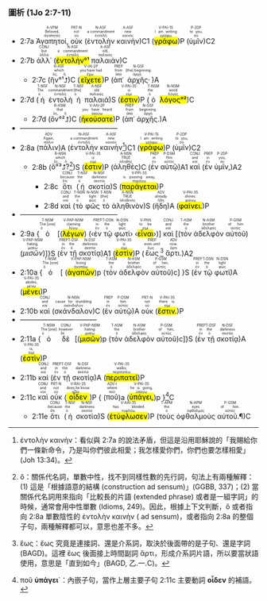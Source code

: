 ### 圖析 (1Jo 2:7-11)


- 2:7a <RUBY><ruby><ruby>Ἀγαπητοί,<rt>ἀγαπητός</rt></ruby><rt>Beloved,</rt></ruby><rt>A-VPM</rt></RUBY> <RUBY><ruby><ruby>οὐκ<rt>οὐ</rt></ruby><rt>not</rt></ruby><rt>PRT-N</rt></RUBY> (<RUBY><ruby><ruby>ἐντολὴν<rt>ἐντολή</rt></ruby><rt>a commandment</rt></ruby><rt>N-ASF</rt></RUBY> <RUBY><ruby><ruby>καινὴν<rt>καινός</rt></ruby><rt>new</rt></ruby><rt>A-ASF</rt></RUBY>)C1 (<RUBY><ruby><ruby><mark class='verb'>γράφω</mark><rt>γράφω</rt></ruby><rt>I am writing</rt></ruby><rt>V-PAI-1S</rt></RUBY>)P (<RUBY><ruby><ruby>ὑμῖν<rt>σύ</rt></ruby><rt>to you,</rt></ruby><rt>P-2DP</rt></RUBY>)C2 
- 2:7b <RUBY><ruby><ruby>ἀλλ᾽<rt>ἀλλά</rt></ruby><rt>but</rt></ruby><rt>CONJ</rt></RUBY> (<RUBY><ruby><ruby><mark>ἐντολὴν°¹</mark><rt>ἐντολή</rt></ruby><rt>a commandment</rt></ruby><rt>N-ASF</rt></RUBY> <RUBY><ruby><ruby>παλαιὰν<rt>παλαιός</rt></ruby><rt>old,</rt></ruby><rt>A-ASF</rt></RUBY>)C 
	- 2:7c (<RUBY><ruby><ruby>ἣν°¹⮥<rt>ὅς, ἥ</rt></ruby><rt>which</rt></ruby><rt>R-ASF</rt></RUBY>)C (<RUBY><ruby><ruby><mark class='verb'>εἴχετε</mark><rt>ἔχω</rt></ruby><rt>you have had</rt></ruby><rt>V-IAI-2P</rt></RUBY>)P (<RUBY><ruby><ruby>ἀπ᾽<rt>ἀπό</rt></ruby><rt>from</rt></ruby><rt>PREP</rt></RUBY> <RUBY><ruby><ruby>ἀρχῆς·<rt>ἀρχή</rt></ruby><rt>[the] beginning.</rt></ruby><rt>N-GSF</rt></RUBY>)A 
- 2:7d (<RUBY><ruby><ruby>ἡ<rt>ὁ</rt></ruby><rt>The</rt></ruby><rt>T-NSF</rt></RUBY> <RUBY><ruby><ruby>ἐντολὴ<rt>ἐντολή</rt></ruby><rt>commandment</rt></ruby><rt>N-NSF</rt></RUBY> <RUBY><ruby><ruby>ἡ<rt>ὁ</rt></ruby><rt>[the]</rt></ruby><rt>T-NSF</rt></RUBY> <RUBY><ruby><ruby>παλαιά<rt>παλαιός</rt></ruby><rt>old</rt></ruby><rt>A-NSF</rt></RUBY>)S (<RUBY><ruby><ruby><mark class='verb'>ἐστιν</mark><rt>εἰμί</rt></ruby><rt>is</rt></ruby><rt>V-PAI-3S</rt></RUBY>)P (<RUBY><ruby><ruby>ὁ<rt>ὁ</rt></ruby><rt>the</rt></ruby><rt>T-NSM</rt></RUBY> <RUBY><ruby><ruby><mark>λόγος°²</mark><rt>λόγος</rt></ruby><rt>word</rt></ruby><rt>N-NSM</rt></RUBY>)C 
	- 2:7d (<RUBY><ruby><ruby>ὃν°²⮥<rt>ὅς, ἥ</rt></ruby><rt>that</rt></ruby><rt>R-ASM</rt></RUBY>)C (<RUBY><ruby><ruby><mark class='verb'>ἠκούσατε</mark><rt>ἀκούω</rt></ruby><rt>you have heard</rt></ruby><rt>V-AAI-2P</rt></RUBY>)P (<RUBY><ruby><ruby>ἀπ᾽<rt>ἀπό</rt></ruby><rt>from</rt></ruby><rt>PREP</rt></RUBY> <RUBY><ruby><ruby>ἀρχῆς.<rt>ἀρχή</rt></ruby><rt>beginning.</rt></ruby><rt>N-GSF</rt></RUBY>)A
- ——————————————
- 2:8a (<RUBY><ruby><ruby>πάλιν<rt>πάλιν</rt></ruby><rt>Again,</rt></ruby><rt>ADV</rt></RUBY>)A (<RUBY><ruby><ruby>ἐντολὴν<rt>ἐντολή</rt></ruby><rt>a commandment</rt></ruby><rt>N-ASF</rt></RUBY> <RUBY><ruby><ruby>καινὴν<rt>καινός</rt></ruby><rt>new</rt></ruby><rt>A-ASF</rt></RUBY>[^1])C1 (<RUBY><ruby><ruby><mark class='verb'>γράφω</mark><rt>γράφω</rt></ruby><rt>I am writing</rt></ruby><rt>V-PAI-1S</rt></RUBY>)P (<RUBY><ruby><ruby>ὑμῖν<rt>σύ</rt></ruby><rt>to you,</rt></ruby><rt>P-2DP</rt></RUBY>)C2 
	- 2:8b (<RUBY><ruby><ruby>ὅ°³⮥?<rt>ὅς, ἥ</rt></ruby><rt>which</rt></ruby><rt>R-NSN</rt></RUBY>[^2])S (<RUBY><ruby><ruby><mark class='verb'>ἐστιν</mark><rt>εἰμί</rt></ruby><rt>is</rt></ruby><rt>V-PAI-3S</rt></RUBY>)P (<RUBY><ruby><ruby>ἀληθὲς<rt>ἀληθής</rt></ruby><rt>TRUE</rt></ruby><rt>A-NSN</rt></RUBY>)C (<RUBY><ruby><ruby>ἐν<rt>ἐν</rt></ruby><rt>in</rt></ruby><rt>PREP</rt></RUBY> <RUBY><ruby><ruby>αὐτῷ<rt>αὐτός</rt></ruby><rt>Him</rt></ruby><rt>P-DSM</rt></RUBY>)A1 <RUBY><ruby><ruby>καὶ<rt>καί</rt></ruby><rt>and</rt></ruby><rt>CONJ</rt></RUBY> (<RUBY><ruby><ruby>ἐν<rt>ἐν</rt></ruby><rt>in</rt></ruby><rt>PREP</rt></RUBY> <RUBY><ruby><ruby>ὑμῖν,<rt>σύ</rt></ruby><rt>you,</rt></ruby><rt>P-2DP</rt></RUBY>)A2 
		- 2:8c <RUBY><ruby><ruby>ὅτι<rt>ὅτι</rt></ruby><rt>because</rt></ruby><rt>CONJ</rt></RUBY> (<RUBY><ruby><ruby>ἡ<rt>ὁ</rt></ruby><rt>the</rt></ruby><rt>T-NSF</rt></RUBY> <RUBY><ruby><ruby>σκοτία<rt>σκοτία</rt></ruby><rt>darkness</rt></ruby><rt>N-NSF</rt></RUBY>)S (<RUBY><ruby><ruby><mark class='verb'>παράγεται</mark><rt>παράγω</rt></ruby><rt>is passing away,</rt></ruby><rt>V-PPI-3S</rt></RUBY>)P 
		- 2:8d <RUBY><ruby><ruby>καὶ<rt>καί</rt></ruby><rt>and</rt></ruby><rt>CONJ</rt></RUBY> (<RUBY><ruby><ruby>τὸ<rt>ὁ</rt></ruby><rt>the</rt></ruby><rt>T-NSN</rt></RUBY> <RUBY><ruby><ruby>φῶς<rt>φῶς</rt></ruby><rt>light</rt></ruby><rt>N-NSN</rt></RUBY> <RUBY><ruby><ruby>τὸ<rt>ὁ</rt></ruby><rt>[the]</rt></ruby><rt>T-NSN</rt></RUBY> <RUBY><ruby><ruby>ἀληθινὸν<rt>ἀληθινός</rt></ruby><rt>TRUE</rt></ruby><rt>A-NSN</rt></RUBY>)S (<RUBY><ruby><ruby>ἤδη<rt>ἤδη</rt></ruby><rt>already</rt></ruby><rt>ADV</rt></RUBY>)A (<RUBY><ruby><ruby><mark class='verb'>φαίνει.</mark><rt>φαίνω</rt></ruby><rt>shines.</rt></ruby><rt>V-PAI-3S</rt></RUBY>)P 
- ——————————————
- 2:9a {<RUBY><ruby><ruby>ὁ<rt>ὁ</rt></ruby><rt>The [one]</rt></ruby><rt>T-NSM</rt></RUBY> [(<RUBY><ruby><ruby><mark class='ptc'>λέγων</mark><rt>λέγω</rt></ruby><rt>claiming</rt></ruby><rt>V-PAP-NSM</rt></RUBY>) (‹<RUBY><ruby><ruby>ἐν<rt>ἐν</rt></ruby><rt>in</rt></ruby><rt>PREP</rt></RUBY> <RUBY><ruby><ruby>τῷ<rt>ὁ</rt></ruby><rt>the</rt></ruby><rt>T-DSN</rt></RUBY> <RUBY><ruby><ruby>φωτὶ<rt>φῶς</rt></ruby><rt>light</rt></ruby><rt>N-DSN</rt></RUBY>› ‹<RUBY><ruby><ruby><mark class='ptc'>εἶναι</mark><rt>εἰμί</rt></ruby><rt>to be</rt></ruby><rt>V-PAN</rt></RUBY>›)] <RUBY><ruby><ruby>καὶ<rt>καί</rt></ruby><rt>and</rt></ruby><rt>CONJ</rt></RUBY> [(<RUBY><ruby><ruby>τὸν<rt>ὁ</rt></ruby><rt>the</rt></ruby><rt>T-ASM</rt></RUBY> <RUBY><ruby><ruby>ἀδελφὸν<rt>ἀδελφός</rt></ruby><rt>brother</rt></ruby><rt>N-ASM</rt></RUBY> <RUBY><ruby><ruby>αὐτοῦ<rt>αὐτός</rt></ruby><rt>of him</rt></ruby><rt>P-GSM</rt></RUBY>) (<RUBY><ruby><ruby><em>μισῶν</em><rt>μισέω</rt></ruby><rt>hating,</rt></ruby><rt>V-PAP-NSM</rt></RUBY>)]}S (<RUBY><ruby><ruby>ἐν<rt>ἐν</rt></ruby><rt>in</rt></ruby><rt>PREP</rt></RUBY> <RUBY><ruby><ruby>τῇ<rt>ὁ</rt></ruby><rt>the</rt></ruby><rt>T-DSF</rt></RUBY> <RUBY><ruby><ruby>σκοτίᾳ<rt>σκοτία</rt></ruby><rt>darkness</rt></ruby><rt>N-DSF</rt></RUBY>)A1 (<RUBY><ruby><ruby><mark class='verb'>ἐστὶν</mark><rt>εἰμί</rt></ruby><rt>is</rt></ruby><rt>V-PAI-3S</rt></RUBY>)P (<RUBY><ruby><ruby>ἕως<rt>ἕως</rt></ruby><rt>even until</rt></ruby><rt>PREP</rt></RUBY>[^3] <RUBY><ruby><ruby>ἄρτι.<rt>ἄρτι</rt></ruby><rt>now.</rt></ruby><rt>ADV</rt></RUBY>)A2
- 2:10a {<RUBY><ruby><ruby>ὁ<rt>ὁ</rt></ruby><rt>The [one]</rt></ruby><rt>T-NSM</rt></RUBY> [ (<RUBY><ruby><ruby><mark class='ptc'>ἀγαπῶν</mark><rt>ἀγαπάω</rt></ruby><rt>loving</rt></ruby><rt>V-PAP-NSM</rt></RUBY>)p (<RUBY><ruby><ruby>τὸν<rt>ὁ</rt></ruby><rt>the</rt></ruby><rt>T-ASM</rt></RUBY> <RUBY><ruby><ruby>ἀδελφὸν<rt>ἀδελφός</rt></ruby><rt>brother</rt></ruby><rt>N-ASM</rt></RUBY> <RUBY><ruby><ruby>αὐτοῦ<rt>αὐτός</rt></ruby><rt>of him,</rt></ruby><rt>P-GSM</rt></RUBY>)c] }S (<RUBY><ruby><ruby>ἐν<rt>ἐν</rt></ruby><rt>in</rt></ruby><rt>PREP</rt></RUBY> <RUBY><ruby><ruby>τῷ<rt>ὁ</rt></ruby><rt>the</rt></ruby><rt>T-DSN</rt></RUBY> <RUBY><ruby><ruby>φωτὶ<rt>φῶς</rt></ruby><rt>light</rt></ruby><rt>N-DSN</rt></RUBY>)A (<RUBY><ruby><ruby><mark class='verb'>μένει</mark><rt>μένω</rt></ruby><rt>abides,</rt></ruby><rt>V-PAI-3S</rt></RUBY>)P 
- 2:10b <RUBY><ruby><ruby>καὶ<rt>καί</rt></ruby><rt>and</rt></ruby><rt>CONJ</rt></RUBY> (<RUBY><ruby><ruby>σκάνδαλον<rt>σκάνδαλον</rt></ruby><rt>cause for stumbling</rt></ruby><rt>N-NSN</rt></RUBY>)C (<RUBY><ruby><ruby>ἐν<rt>ἐν</rt></ruby><rt>in</rt></ruby><rt>PREP</rt></RUBY> <RUBY><ruby><ruby>αὐτῷ<rt>αὐτός</rt></ruby><rt>him</rt></ruby><rt>P-DSM</rt></RUBY>)A <RUBY><ruby><ruby>οὐκ<rt>οὐ</rt></ruby><rt>not</rt></ruby><rt>PRT-N</rt></RUBY> (<RUBY><ruby><ruby><mark class='verb'>ἔστιν.</mark><rt>εἰμί</rt></ruby><rt>there is.</rt></ruby><rt>V-PAI-3S</rt></RUBY>)P 
- ———————————
- 2:11a {<RUBY><ruby><ruby>ὁ<rt>ὁ</rt></ruby><rt>The [one]</rt></ruby><rt>T-NSM</rt></RUBY> <RUBY><ruby><ruby>δὲ<rt>δέ</rt></ruby><rt>however</rt></ruby><rt>CONJ</rt></RUBY> [(<RUBY><ruby><ruby><mark class='ptc'>μισῶν</mark><rt>μισέω</rt></ruby><rt>hating</rt></ruby><rt>V-PAP-NSM</rt></RUBY>)p (<RUBY><ruby><ruby>τὸν<rt>ὁ</rt></ruby><rt>the</rt></ruby><rt>T-ASM</rt></RUBY> <RUBY><ruby><ruby>ἀδελφὸν<rt>ἀδελφός</rt></ruby><rt>brother</rt></ruby><rt>N-ASM</rt></RUBY> <RUBY><ruby><ruby>αὐτοῦ<rt>αὐτός</rt></ruby><rt>of him,</rt></ruby><rt>P-GSM</rt></RUBY>)c]}S (<RUBY><ruby><ruby>ἐν<rt>ἐν</rt></ruby><rt>in</rt></ruby><rt>PREP</rt></RUBY> <RUBY><ruby><ruby>τῇ<rt>ὁ</rt></ruby><rt>the</rt></ruby><rt>T-DSF</rt></RUBY> <RUBY><ruby><ruby>σκοτίᾳ<rt>σκοτία</rt></ruby><rt>darkness</rt></ruby><rt>N-DSF</rt></RUBY>)A (<RUBY><ruby><ruby><mark class='verb'>ἐστὶν</mark><rt>εἰμί</rt></ruby><rt>is,</rt></ruby><rt>V-PAI-3S</rt></RUBY>)P 
- 2:11b <RUBY><ruby><ruby>καὶ<rt>καί</rt></ruby><rt>and</rt></ruby><rt>CONJ</rt></RUBY> (<RUBY><ruby><ruby>ἐν<rt>ἐν</rt></ruby><rt>in</rt></ruby><rt>PREP</rt></RUBY> <RUBY><ruby><ruby>τῇ<rt>ὁ</rt></ruby><rt>the</rt></ruby><rt>T-DSF</rt></RUBY> <RUBY><ruby><ruby>σκοτίᾳ<rt>σκοτία</rt></ruby><rt>darkness</rt></ruby><rt>N-DSF</rt></RUBY>)A (<RUBY><ruby><ruby><mark class='verb'>περιπατεῖ</mark><rt>περιπατέω</rt></ruby><rt>walks;</rt></ruby><rt>V-PAI-3S</rt></RUBY>)P 
- 2:11c <RUBY><ruby><ruby>καὶ<rt>καί</rt></ruby><rt>and</rt></ruby><rt>CONJ</rt></RUBY> <RUBY><ruby><ruby>οὐκ<rt>οὐ</rt></ruby><rt>not</rt></ruby><rt>PRT-N</rt></RUBY> (<RUBY><ruby><ruby><mark class='verb'>οἶδεν</mark><rt>οἶδα</rt></ruby><rt>does he know</rt></ruby><rt>V-RAI-3S</rt></RUBY>)P { (<RUBY><ruby><ruby>ποῦ<rt>ποῦ</rt></ruby><rt>where</rt></ruby><rt>ADV-I</rt></RUBY>)a (<RUBY><ruby><ruby><mark class='verb'>ὑπάγει,</mark><rt>ὑπάγω</rt></ruby><rt>he is going,</rt></ruby><rt>V-PAI-3S</rt></RUBY>)p }[^4]C 
	- 2:11e<RUBY><ruby><ruby>ὅτι<rt>ὅτι</rt></ruby><rt>because</rt></ruby><rt>CONJ</rt></RUBY> (<RUBY><ruby><ruby>ἡ<rt>ὁ</rt></ruby><rt>the</rt></ruby><rt>T-NSF</rt></RUBY> <RUBY><ruby><ruby>σκοτία<rt>σκοτία</rt></ruby><rt>darkness</rt></ruby><rt>N-NSF</rt></RUBY>)S (<RUBY><ruby><ruby><mark class='verb'>ἐτύφλωσεν</mark><rt>τυφλόω</rt></ruby><rt>has blinded</rt></ruby><rt>V-AAI-3S</rt></RUBY>)P (<RUBY><ruby><ruby>τοὺς<rt>ὁ</rt></ruby><rt>the</rt></ruby><rt>T-APM</rt></RUBY> <RUBY><ruby><ruby>ὀφθαλμοὺς<rt>ὀφθαλμός</rt></ruby><rt>eyes</rt></ruby><rt>N-APM</rt></RUBY> <RUBY><ruby><ruby>αὐτοῦ.¶<rt>αὐτός</rt></ruby><rt>of him.</rt></ruby><rt>P-GSM</rt></RUBY>)C




[^1]: ἐντολὴν καινὴν：看似與 2:7a 的說法矛盾，但這是沿用耶穌說的「我賜給你們一條新命令，乃是叫你們彼此相愛；我怎樣愛你們，你們也要怎樣相愛」(Joh 13:34)。
[^2]: ὅ：關係代名詞，單數中性，找不到同樣性數的先行詞，句法上有兩種解釋：(1) 這是「根據語意的結構 (construction ad sensum)」(GGBB, 337)；(2) 當關係代名詞用來指向「比較長的片語 (extended phrase) 或者是一組字詞」的時候，通常會用中性單數 (Idioms, 249)。因此，根據上下文判斷，ὅ 或者指向 2:8a 單數陰性的 ἐντολὴν καινὴν ( ad sensum)，或者指向 2:8a 的整個子句，兩種解釋都可以，意思也差不多。
[^3]: ἕως：ἕως 究竟是連接詞、還是介系詞，取決於後面帶的是子句、還是字詞 (BAGD)。這裡 ἕως 後面接上時間副詞 ἄρτι，形成介系詞片語，所以要當狀語使用，意思是「直到如今」(BAGD, 乙.一.C)。
[^4]: ποῦ **ὑπάγει**`：內嵌子句，當作上層主要子句 2:11c 主要動詞 **οἶδεν** 的補語。


